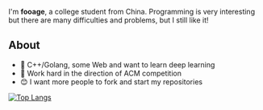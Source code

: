 I'm **fooage**, a college student from China. Programming is very interesting but there are many difficulties and problems, but I still like it!

## About

- 📕 C++/Golang, some Web and want to learn deep learning
- 🌱 Work hard in the direction of ACM competition
- 😊 I want more people to fork and start my repositories

[![Top Langs](https://github-readme-stats.vercel.app/api/top-langs/?username=anuraghazra&layout=compact)](https://github.com/anuraghazra/github-readme-stats)
